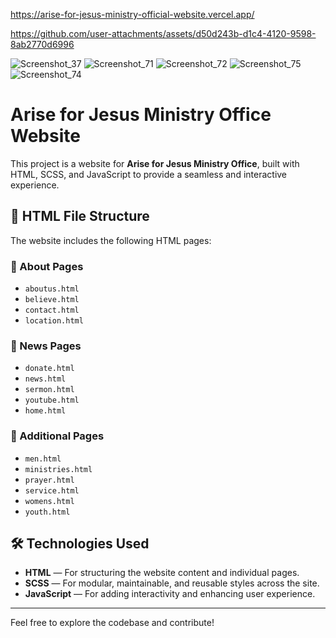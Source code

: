 https://arise-for-jesus-ministry-official-website.vercel.app/

https://github.com/user-attachments/assets/d50d243b-d1c4-4120-9598-8ab2770d6996

![Screenshot_37](https://github.com/user-attachments/assets/349da449-cce6-4a46-acbb-77d4c9457626)
![Screenshot_71](https://github.com/user-attachments/assets/e3366fc6-9076-40cd-9d5b-33245b4a9405)
![Screenshot_72](https://github.com/user-attachments/assets/190e1f25-e6e3-4b9a-b271-ed14cdd1a8ca)
![Screenshot_75](https://github.com/user-attachments/assets/6d0ac9ce-ca0f-45c1-9091-c60351f42d39)
![Screenshot_74](https://github.com/user-attachments/assets/ba361a6d-78a0-45c0-bdbb-2a1bd102bf6f)
# Arise for Jesus Ministry Office Website

This project is a website for **Arise for Jesus Ministry Office**, built with HTML, SCSS, and JavaScript to provide a seamless and interactive experience.

## 📂 HTML File Structure

The website includes the following HTML pages:

### 🔹 About Pages
- `aboutus.html`
- `believe.html`
- `contact.html`
- `location.html`

### 🔹 News Pages
- `donate.html`
- `news.html`
- `sermon.html`
- `youtube.html`
- `home.html`

### 🔹 Additional Pages
- `men.html`
- `ministries.html`
- `prayer.html`
- `service.html`
- `womens.html`
- `youth.html`

## 🛠️ Technologies Used

- **HTML** — For structuring the website content and individual pages.
- **SCSS** — For modular, maintainable, and reusable styles across the site.
- **JavaScript** — For adding interactivity and enhancing user experience.

---

Feel free to explore the codebase and contribute!
